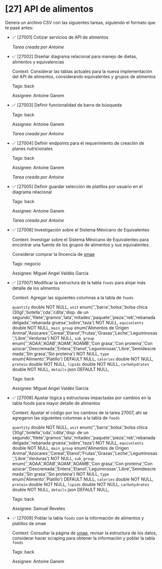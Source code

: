 # [27] API de alimentos

Genera un archivo CSV con las siguientes tareas, siguiendo el formato que te pasé antes:

- ✅ [27001] Cotizar servicios de API de alimentos

  _Tarea creada por Antoine_

- ✅ [27002] Diseñar diagrama relacional para manejo de dietas, alimentos y equivalencias

  Context: Considerar las tablas actuales para la nueva implementación del API de alimentos, considerando equivalentes y grupos de alimentos

  Tags: back

  Assignee: Antoine Ganem

- ✅ [27003] Definir funcionalidad de barra de búsqueda

  Tags: back

  Assignee: Antoine Ganem

  _Tarea creada por Antoine_

- ✅ [27004] Definir endpoints para el requerimiento de creación de planes nutricionales

  Tags: back

  Assignee: Antoine Ganem

  _Tarea creada por Antoine_

- ✅ [27005] Definir guardar selección de platillos por usuario en el diagrama relacional

  Tags: back

  Assignee: Antoine Ganem

  _Tarea creada por Antoine_

- ✅ [27006] Investigación sobre el Sistema Méxicano de Equivalentes

  Context: Investigar sobre el Sistema Méxicano de Equivalentes para encontrar una fuente de los grupos de alimentos y sus equivalentes.

  Considerar comprar la lincencia de [smae](https://midietasmae.com.mx/)

  Tags: negocio

  Assignee: Miguel Angel Valdés García

- ✅ [27007] Modificar la estructura de la tabla `foods` para alojar más detalle de los alimentos

  Context: Agregar las siguientes columnas a la tabla de `foods`

  `quantity` double NOT NULL,
  `unit` enum('','barra','bolsa','bolsa chica (30g)','botella','cda','cdita','disp. de un segundo','filete','gramos','lata','mitades','paquete','pieza','reb','rebanada delgada','rebanada gruesa','sobre','taza') NOT NULL,
  `equivalents` double NOT NULL,
  `main_group` enum('Alimentos de Origen Animal','Azúcares','Cereal','Etanol','Frutas','Grasas','Leche','Leguminosas','Libre','Verduras') NOT NULL,
  `sub_group` enum('','AOAA','AOAB','AOAM','AOAMB','Con grasa','Con proteína','Con azúcar','Descremada','Entera','Etanol','Leguminosas','Libre','Semidescremada','Sin grasa','Sin proteína') NOT NULL,
  `type` enum('Alimento','Platillo') DEFAULT NULL,
  `calories` double NOT NULL,
  `protein` double NOT NULL,
  `lipids` double NOT NULL,
  `carbohydrates` double NOT NULL,
  `details` json DEFAULT NULL,

  Tags: back

  Assignee: Miguel Angel Valdés García

- ✅ [27008] Ajustar lógica y estructuras impactadas por cambios en la tabla foods para mayor detalle de alimentos

  Context: Ajustar el código por los cambios de la tarea 27007, ahí se agregaron las siguientes columnas a la tabla de `foods`

  `quantity` double NOT NULL,
  `unit` enum('','barra','bolsa','bolsa chica (30g)','botella','cda','cdita','disp. de un segundo','filete','gramos','lata','mitades','paquete','pieza','reb','rebanada delgada','rebanada gruesa','sobre','taza') NOT NULL,
  `equivalents` double NOT NULL,
  `main_group` enum('Alimentos de Origen Animal','Azúcares','Cereal','Etanol','Frutas','Grasas','Leche','Leguminosas','Libre','Verduras') NOT NULL,
  `sub_group` enum('','AOAA','AOAB','AOAM','AOAMB','Con grasa','Con proteína','Con azúcar','Descremada','Entera','Etanol','Leguminosas','Libre','Semidescremada','Sin grasa','Sin proteína') NOT NULL,
  `type` enum('Alimento','Platillo') DEFAULT NULL,
  `calories` double NOT NULL,
  `protein` double NOT NULL,
  `lipids` double NOT NULL,
  `carbohydrates` double NOT NULL,
  `details` json DEFAULT NULL,

  Tags: back

  Assignee: Samuel Reveles

- ✅ [27009] Poblar la tabla `foods` con la información de alimentos y platillos de smae

  Context: Consultar la página de [smae](https://midietasmae.com.mx/), revisar la estructura de los datos, considerar hacer scraping para obtener la información y poblar la tabla `foods`

  Tags: back

  Assignee: Antoine Ganem
